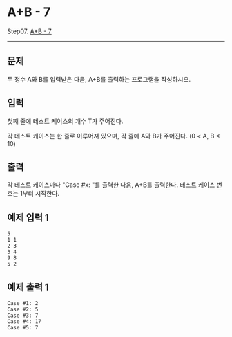 # A+B - 7
Step07. [A+B - 7](https://www.acmicpc.net/problem/11021)

---

## 문제

두 정수 A와 B를 입력받은 다음, A+B를 출력하는 프로그램을 작성하시오.

## 입력

첫째 줄에 테스트 케이스의 개수 T가 주어진다.

각 테스트 케이스는 한 줄로 이루어져 있으며, 각 줄에 A와 B가 주어진다. (0 < A, B < 10)

## 출력

각 테스트 케이스마다 "Case #x: "를 출력한 다음, A+B를 출력한다. 테스트 케이스 번호는 1부터 시작한다.

## 예제 입력 1 

```
5
1 1
2 3
3 4
9 8
5 2
```

## 예제 출력 1 

```
Case #1: 2
Case #2: 5
Case #3: 7
Case #4: 17
Case #5: 7
```